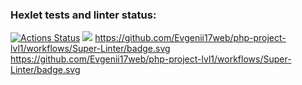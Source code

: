 ### Hexlet tests and linter status:
[![Actions Status](https://github.com/Evgenii17web/php-project-lvl1/workflows/hexlet-check/badge.svg)](https://github.com/Evgenii17web/php-project-lvl1/actions)
<a href="https://codeclimate.com/github/Evgenii17web/php-project-lvl1/maintainability"><img src="https://api.codeclimate.com/v1/badges/006f66382ad5de4a190b/maintainability" /></a>
https://github.com/Evgenii17web/php-project-lvl1/workflows/Super-Linter/badge.svg
https://github.com/Evgenii17web/php-project-lvl1/workflows/Super-Linter/badge.svg
